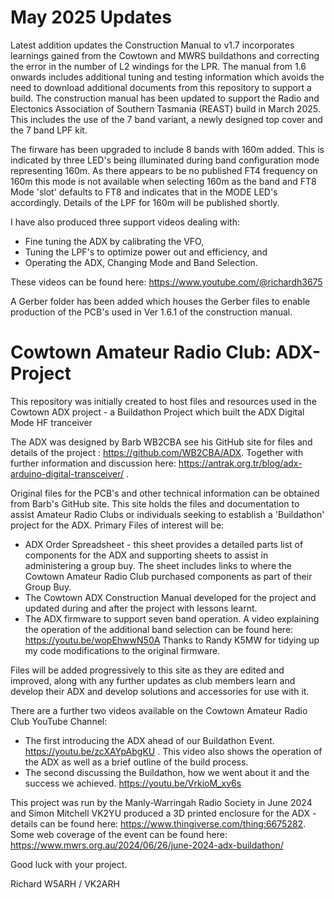 # May 2025 Updates
Latest addition updates the Construction Manual to v1.7 incorporates learnings gained from the Cowtown and MWRS buildathons and correcting the error in the number of L2 windings for the LPR. The manual from 1.6 onwards includes additional tuning and testing information which avoids the need to download additional documents from this repository to support a build. The construction manual has been updated to support the Radio and Electonics Association of Southern Tasmania (REAST) build in March 2025. This includes the use of the 7 band variant, a newly designed top cover and the 7 band LPF kit.

The firware has been upgraded to include 8 bands with 160m added. This is indicated by three LED's being illuminated during band configuration mode representing 160m. As there appears to be no published FT4 frequency on 160m this mode is not available when selecting 160m as the band and FT8 Mode 'slot' defaults to FT8 and indicates that in the MODE LED's accordingly. Details of the LPF for 160m will be published shortly.

I have also produced three support videos dealing with:
- Fine tuning the ADX by calibrating the VFO,
- Tuning the LPF's to optimize power out and efficiency, and
- Operating the ADX,  Changing Mode and Band Selection.

These videos can be found here: https://www.youtube.com/@richardh3675 

A Gerber folder has been added which houses the Gerber files to enable production of the PCB's used in Ver 1.6.1 of the construction manual.

# Cowtown Amateur Radio Club: ADX-Project
This repository was initially created to host files and resources used in the Cowtown ADX project - a Buildathon Project which built the ADX Digital Mode HF tranceiver

The ADX was designed by Barb WB2CBA see his GitHub site for files and details of the project : https://github.com/WB2CBA/ADX. Together with further information and discussion here: https://antrak.org.tr/blog/adx-arduino-digital-transceiver/ .

Original files for the PCB's and other technical information can be obtained from Barb's GitHub site. This site holds the files and documentation to assist Amateur Radio Clubs or individuals seeking to establish a 'Buildathon' project for the ADX.
Primary Files of interest will be:

- ADX Order Spreadsheet - this sheet provides a detailed parts list of components for the ADX and supporting sheets to assist in administering a group buy. The sheet includes links to where the Cowtown Amateur Radio Club purchased components as part of their Group Buy.
- The Cowtown ADX Construction Manual developed for the project and updated during and after the project with lessons learnt.
- The ADX firmware to support seven band operation. A video explaining the operation of the additional band selection can be found here: https://youtu.be/wopEhwwN50A   Thanks to Randy K5MW for tidying up my code modifications to the original firmware.
  
Files will be added progressively to this site as they are edited and improved, along with any further updates as club members learn and develop their ADX and develop solutions and accessories for use with it.

There are a further two videos available on the Cowtown Amateur Radio Club YouTube Channel:
- The first introducing the ADX ahead of our Buildathon Event. https://youtu.be/zcXAYpAbgKU . This video also shows the operation of the ADX as well as a brief outline of the build process.
- The second discussing the Buildathon, how we went about it and the success we achieved. https://youtu.be/VrkioM_xv6s

This project was run by the Manly-Warringah Radio Society in June 2024 and Simon Mitchell VK2YU produced a 3D printed enclosure for the ADX - details can be found here: https://www.thingiverse.com/thing:6675282. Some web coverage of the event can be found here: https://www.mwrs.org.au/2024/06/26/june-2024-adx-buildathon/

Good luck with your project.

Richard W5ARH / VK2ARH

